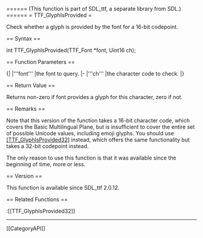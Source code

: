 ====== (This function is part of SDL_ttf, a separate library from SDL.) ======
= TTF_GlyphIsProvided =

Check whether a glyph is provided by the font for a 16-bit codepoint.

== Syntax ==

<syntaxhighlight lang='c'>
int TTF_GlyphIsProvided(TTF_Font *font, Uint16 ch);
</syntaxhighlight>

== Function Parameters ==

{|
|'''font'''
|the font to query.
|-
|'''ch'''
|the character code to check.
|}

== Return Value ==

Returns non-zero if font provides a glyph for this character, zero if not.

== Remarks ==

Note that this version of the function takes a 16-bit character code, which
covers the Basic Multilingual Plane, but is insufficient to cover the
entire set of possible Unicode values, including emoji glyphs. You should
use [[TTF_GlyphIsProvided32]]() instead, which offers the same
functionality but takes a 32-bit codepoint instead.

The only reason to use this function is that it was available since the
beginning of time, more or less.

== Version ==

This function is available since SDL_ttf 2.0.12.

== Related Functions ==

:[[TTF_GlyphIsProvided32]]

----
[[CategoryAPI]]


